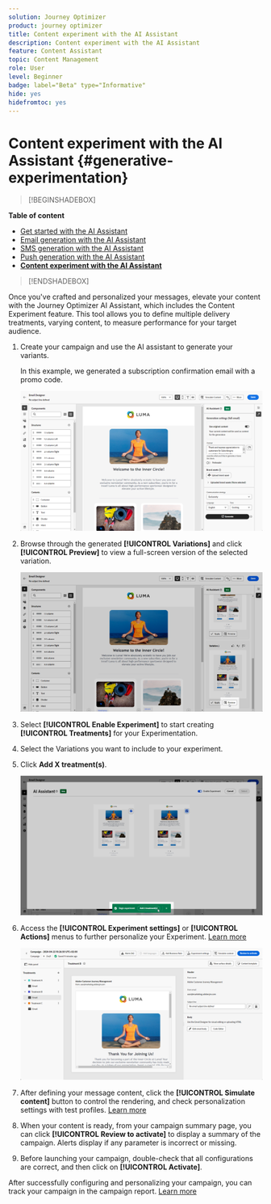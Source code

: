 ```yaml
---
solution: Journey Optimizer
product: journey optimizer
title: Content experiment with the AI Assistant
description: Content experiment with the AI Assistant
feature: Content Assistant
topic: Content Management
role: User
level: Beginner
badge: label="Beta" type="Informative"
hide: yes
hidefromtoc: yes
---
```

# Content experiment with the AI Assistant {#generative-experimentation}

>[!BEGINSHADEBOX]

**Table of content**

* [Get started with the AI Assistant](gs-generative.md)
* [Email generation with the AI Assistant](generative-email.md)
* [SMS generation with the AI Assistant](generative-sms.md)
* [Push generation with the AI Assistant](generative-push.md)
* **[Content experiment with the AI Assistant](generative-experimentation.md)**

>[!ENDSHADEBOX]

Once you've crafted and personalized your messages, elevate your content with the Journey Optimizer AI Assistant, which includes the Content Experiment feature. This tool allows you to define multiple delivery treatments, varying content, to measure performance for your target audience.

1. Create your campaign and use the AI assistant to generate your variants. 

    In this example, we generated a subscription confirmation email with a promo code.

    ![](assets/experiment-genai-1.png)

1. Browse through the generated **[!UICONTROL Variations]** and click **[!UICONTROL Preview]** to view a full-screen version of the selected variation.

    ![](assets/experiment-genai-2.png)

1. Select **[!UICONTROL Enable Experiment]** to start creating **[!UICONTROL Treatments]** for your Experimentation.

1. Select the Variations you want to include to your experiment.

1. Click **Add X treatment(s)**.

    ![](assets/experiment-genai-3.png)

1. Access the **[!UICONTROL Experiment settings]** or **[!UICONTROL Actions]** menus to further personalize your Experiment. [Learn more](../campaigns/content-experiment.md)

    ![](assets/experiment-genai-4.png)

1. After defining your message content, click the **[!UICONTROL Simulate content]** button to control the rendering, and check personalization settings with test profiles. [Learn more](../content-management/preview-test.md)

1. When your content is ready, from your campaign summary page, you can click **[!UICONTROL Review to activate]** to display a summary of the campaign. Alerts display if any parameter is incorrect or missing.

1. Before launching your campaign, double-check that all configurations are correct, and then click on **[!UICONTROL Activate]**.

After successfully configuring and personalizing your campaign, you can track your campaign in the campaign report. [Learn more](../reports/campaign-global-report.md)
